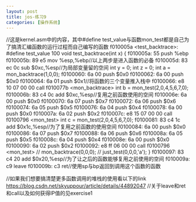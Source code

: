 ```yaml
---
layout: post
title: jos-练习9
categories: [操作系统]
---
```



//这是kernel.asm中的内容，其中#define test_value与函数mon_test都是自己为了搞清汇编函数的运行过程而自己编写的函数
f010005a <test_backtrace>:
#define test_value 100
void
test_backtrace(int x)
{
f010005a:       55                      push   %ebp
f010005b:       89 e5                   mov    %esp,%ebp//以上两步是进入函数的必备
f010005d:       83 ec 0c                sub    $0xc,%esp//为局部变量留的空间
        int y = 0;
        int z = 0;
        int a = mon_backtrace(1,0,0);
f0100060:       6a 00                   push   $0x0
f0100062:       6a 00                   push   $0x0
f0100064:       6a 01                   push   $0x1//将函数的三个变量推入栈中
f0100066:       e8 10 07 00 00          call   f010077b <mon_backtrace>
 int b = mon_test(2,0,4,5,6,7,0);
f010006b:       83 c4 0c                add    $0xc,%esp//复用之前函数使用的空间
f010006e:       6a 00                   push   $0x0
f0100070:       6a 07                   push   $0x7
f0100072:       6a 06                   push   $0x6
f0100074:       6a 05                   push   $0x5
f0100076:       6a 04                   push   $0x4
f0100078:       6a 00                   push   $0x0
f010007a:       6a 02                   push   $0x2
f010007c:       e8 15 07 00 00          call   f0100796 <mon_test>
        int c = mon_test(2,0,4,5,6,7,0);
f0100081:       83 c4 1c                add    $0x1c,%esp//为了复用之前函数的使用空间
f0100084:       6a 00                   push   $0x0
f0100086:       6a 07                   push   $0x7
f0100088:       6a 06                   push   $0x6
f010008a:       6a 05                   push   $0x5
f010008c:       6a 04                   push   $0x4
f010008e:       6a 00                   push   $0x0
f0100090:       6a 02                   push   $0x2
f0100092:       e8 ff 06 00 00          call   f0100796 <mon_test>
//      mon_backtrace(0,0,0);
//      just_test(0,0,0,'a');
}
f0100097:       83 c4 20                add    $0x20,%esp//为了让之后的函数能够复用之前使用的空间
f010009a:       c9                      leave
f010009b:       c3                      ret//使用sp与bp返回到调用这个函数的函数



//如果我们想要搞清楚更多函数调用的堆栈的使用看以下的link
https://blog.csdn.net/skyuppour/article/details/44892047
//关于leave和ret和call以及如何获得IP值的见exercise1





